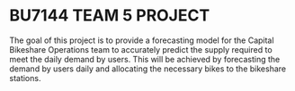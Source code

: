 # BU7144 TEAM 5 PROJECT

The goal of this project is to provide a forecasting model for the Capital Bikeshare Operations team to accurately predict the supply required to meet the daily demand by users. This will be achieved by forecasting the demand by users daily and allocating the necessary bikes to the bikeshare stations. 
